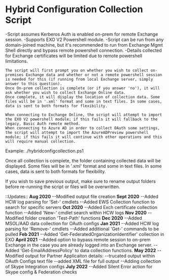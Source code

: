 # Hybrid Configuration Collection Script
 -Script assumes Kerberos Auth is enabled on-prem for remote Exchange session.
    -Supports EXO V2 Powershell module.
    -Script can be run from any domain-joined machine, but it's recommended to run from Exchange Mgmt Shell directly and bypass remote powershell connection.
    -Details collected for Exchange certificates will be limited due to remote powershell limitations. 

    The script will first prompt you on whether you wish to collect on-premises Exchange data and whether or not a remote powershell session is needed for this (if running from local Exchange server, simply answer to this question). 
    Once On-prem collection is complete (or if you answer 'no'), it will ask whether you wish to collect Exchange Online data. 
    Once complete, it will display the location of collection data. Some files will be in '.xml' format and some in text files. In some cases, data is sent to both formats for flexibility.

    When connecting to Exchange Online, the script will attempt to import the EXO V2 powershell module; if this fails it will fallback to the legacy, Basic Auth remote method.
    When connecting to Azure AD in order to collect OAuth some settings, the script will attempt to import the AzureADPreview powershell module; if this fails it will continue with other operations and this will require manual collection.

Example: ./hybridconfigcollection.ps1

Once all collection is complete, the folder containing collected data will be displayed. Some files will be in '.xml' format and some in text files. In some cases, data is sent to both formats for flexibility.

If you wish to save previous output, make sure to rename output folders before re-running the script or files will be overwritten.

::Updates::
    **Aug 2020**
    --Modified output file creation
    **Sept 2020**
    --Added HCW log parsing for 'Set-' cmdlets
    --Added EWS Collection function to search for specific servers
    **Oct 2020**
    --Added Exch certificate collection function
    --Added 'New-' cmdlet search within HCW logs
    **Nov 2020**
    --Modified folder creation 'Test-Path' functions
    **Dec 2020**
    --Added MSOL/AAD data collection for OAuth configs
    **Jan 2021**
    --Added HCW log parsing for 'Remove-' cmdlets
    --Added additional 'Get-' commands to be pulled
    **Feb 2021**
    --Added 'Get-FederatedOrganizationIdentifier' collection in EXO
    **April 2021**
    --Added option to bypass remote session to on-prem Exchange in the case you are already logged into an Exchange server.
    --Added 'Get-EmailAddressPolicy' to data collection functions.
    **May 2022**
    --Modified output for Partner Applicaiton details:
        --trucated output within OAuth Configs text file
        --added XML file for full output
    --Adding collection of Skype Integration configs
    **July 2022**
    --Added Silent Error action for Skype config & Federation checks
